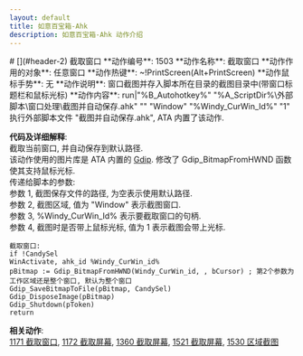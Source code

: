 ```yaml
---
layout: default
title: 如意百宝箱-Ahk
description: 如意百宝箱-Ahk 动作介绍
---
```

<link rel="stylesheet" href="../actions/css/atom-one-light.min.css">
<script src="../actions/js/highlight.min.js"></script>
<script>hljs.highlightAll();</script>
# [](#header-2) 截取窗口
**动作编号**: 1503  
**动作名称**: 截取窗口  
**动作作用的对象**: 任意窗口  
**动作热键**: ~!PrintScreen(Alt+PrintScreen)  
**动作鼠标手势**: 无  
**动作说明**: 窗口截图并存入脚本所在目录的截图目录中(带窗口标题栏和鼠标光标)  
**动作内容**: run|"%B_Autohotkey%" "%A_ScriptDir%\外部脚本\窗口处理\截图并自动保存.ahk" "" "Window" "%Windy_CurWin_Id%" "1"
执行外部脚本文件 "截图并自动保存.ahk", ATA 内置了该动作.  

**代码及详细解释**:  
截取当前窗口, 并自动保存到默认路径.  
该动作使用的图片库是 ATA 内置的 [Gdip](https://github.com/marius-sucan/AHK-GDIp-Library-Compilation). 修改了 Gdip_BitmapFromHWND 函数使其支持鼠标光标.  
传递给脚本的参数:  
参数 1, 截图保存文件的路径, 为空表示使用默认路径.  
参数 2, 截图区域, 值为 "Window" 表示截图窗口.  
参数 3, %Windy_CurWin_Id% 表示要截取窗口的句柄.  
参数 4, 截图时是否带上鼠标光标, 值为 1 表示截图会带上光标.  

```Autohotkey
截取窗口:
if !CandySel
WinActivate, ahk_id %Windy_CurWin_id%
pBitmap := Gdip_BitmapFromHWND(Windy_CurWin_id, , bCursor) ; 第2个参数为工作区域还是整个窗口, 默认为整个窗口
Gdip_SaveBitmapToFile(pBitmap, CandySel)
Gdip_DisposeImage(pBitmap)
Gdip_Shutdown(pToken)
return
```

**相关动作**:  
[1171 截取窗口](1171.md), [1172 截取屏幕](1172.md), [1360 截取屏幕](1360.md), [1521 截取屏幕](1521.md), [1530 区域截图](1530.md)